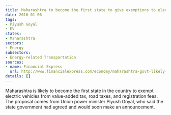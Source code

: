 ```yaml
---
title: Maharashtra to become the first state to give exemptions to electric vehicles
date: 2016-01-06
tags:
- Piyush Goyal
- EV
states:
- Maharashtra
sectors:
- Energy
subsectors:
- Energy-related Transportation
sources:
- name: Financial Express
  url: http://www.financialexpress.com/economy/maharashtra-govt-likely-to-exempt-e-vehicles-from-vat-road-taxes/187073/
details: []
---
```


Maharashtra is likely to become the first state in the country to exempt electric vehicles from value-added tax, road taxes, and registration fees. The proposal comes from Union power minister Piyush Goyal, who said the state government had agreed and would soon make an announcement.
